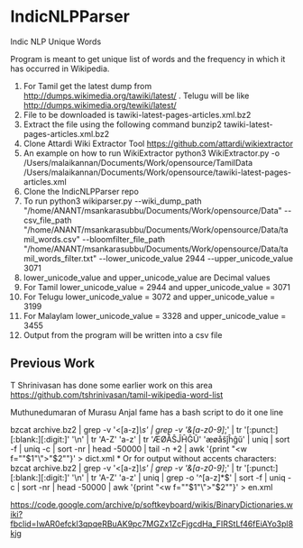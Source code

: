 # IndicNLPParser
Indic NLP Unique Words

Program is meant to get unique list of words and the frequency in which it has occurred in Wikipedia. 

1. For Tamil get the latest dump from  http://dumps.wikimedia.org/tawiki/latest/ . Telugu will be like  http://dumps.wikimedia.org/tewiki/latest/
2. File to be downloaded is tawiki-latest-pages-articles.xml.bz2
3. Extract the file using the following command bunzip2 tawiki-latest-pages-articles.xml.bz2
4. Clone Attardi Wiki Extractor Tool https://github.com/attardi/wikiextractor
5. An example on how to run WikiExtractor python3 WikiExtractor.py -o /Users/malaikannan/Documents/Work/opensource/TamilData /Users/malaikannan/Documents/Work/opensource/tawiki-latest-pages-articles.xml
6. Clone the IndicNLPParser repo 
7. To run python3 wikiparser.py --wiki_dump_path "/home/ANANT/msankarasubbu/Documents/Work/opensource/Data" --csv_file_path "/home/ANANT/msankarasubbu/Documents/Work/opensource/Data/tamil_words.csv"  --bloomfilter_file_path "/home/ANANT/msankarasubbu/Documents/Work/opensource/Data/tamil_words_filter.txt" --lower_unicode_value 2944 --upper_unicode_value 3071 
8. lower_unicode_value and upper_unicode_value are Decimal values
9. For Tamil lower_unicode_value = 2944 and upper_unicode_value = 3071
10. For Telugu lower_unicode_value = 3072 and upper_unicode_value = 3199
11. For Malaylam lower_unicode_value = 3328 and upper_unicode_value = 3455
12. Output from the program will be written into a csv file 


## Previous Work 

T Shrinivasan has done some earlier work on this area 
https://github.com/tshrinivasan/tamil-wikipedia-word-list

Muthunedumaran of Murasu Anjal fame has a bash script to do it one line 

bzcat archive.bz2 | grep -v '<[a-z]*\s' | grep -v '&[a-z0-9]*;' | tr '[:punct:][:blank:][:digit:]' '\n' | tr 'A-Z' 'a-z' | tr 'ÆØÅŜĴĤĜŬ' 'æøåŝĵĥĝŭ' | uniq | sort -f | uniq -c | sort -nr | head -50000 | tail -n +2 | awk '{print "<w f=\""$1"\">"$2"</w>"}' > dict.xml * Or for output without accents characters: bzcat archive.bz2 | grep -v '<[a-z]*\s' | grep -v '&[a-z0-9]*;' | tr '[:punct:][:blank:][:digit:]' '\n' | tr 'A-Z' 'a-z' | uniq | grep -o '^[a-z]*$' | sort -f | uniq -c | sort -nr | head -50000 | awk '{print "<w f=\""$1"\">"$2"</w>"}' > en.xml

https://code.google.com/archive/p/softkeyboard/wikis/BinaryDictionaries.wiki?fbclid=IwAR0efckl3qpqeRBuAK9pc7MGZx1ZcFjgcdHa_FIRStLf46fEiAYo3pl8kjg
